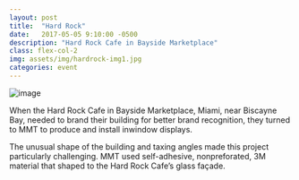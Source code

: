 ```yaml
---
layout: post
title:  "Hard Rock"
date:   2017-05-05 9:10:00 -0500
description: "Hard Rock Cafe in Bayside Marketplace"
class: flex-col-2
img: assets/img/hardrock-img1.jpg
categories: event
---
```

![image](../../assets/img/hardrock-hero.jpg "some image")

<span>W</span>hen the Hard Rock Cafe in Bayside Marketplace, Miami, near
Biscayne Bay, needed to brand their building for better brand
recognition, they turned to MMT to produce and install inwindow
displays.

The unusual shape of the building and taxing angles made this
project particularly challenging. MMT used self-adhesive, nonpreforated,
3M material that shaped to the Hard Rock Cafe’s
glass façade.
